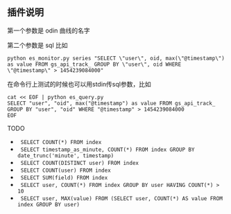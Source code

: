 ## 插件说明

第一个参数是 odin 曲线的名字

第二个参数是 sql 比如

```
python es_monitor.py series "SELECT \"user\", oid, max(\"@timestamp\") as value FROM gs_api_track_ GROUP BY \"user\", oid WHERE \"@timestamp\" > 1454239084000"
```

在命令行上测试的时候也可以用stdin传sql参数，比如

```
cat << EOF | python es_query.py
SELECT "user", "oid", max("@timestamp") as value FROM gs_api_track_ GROUP BY "user", "oid" WHERE "@timestamp" > 1454239084000
EOF
```

TODO

* ``` SELECT COUNT(*) FROM index```
* ``` SELECT timestamp_as_minute, COUNT(*) FROM index GROUP BY date_trunc('minute', timestamp)```
* ``` SELECT COUNT(DISTINCT user) FROM index```
* ``` SELECT COUNT(user) FROM index```
* ``` SELECT SUM(field) FROM index```
* ``` SELECT user, COUNT(*) FROM index GROUP BY user HAVING COUNT(*) > 10```
* ``` SELECT user, MAX(value) FROM (SELECT user, COUNT(*) AS value FROM index GROUP BY user)```